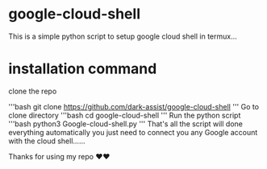 # google-cloud-shell

This is a simple python script to setup google cloud shell in termux...

# installation command
clone the repo

'''bash
git clone https://github.com/dark-assist/google-cloud-shell
'''
Go to clone directory
'''bash
cd google-cloud-shell
'''
Run the python script
'''bash
python3 Google-cloud-shell.py
'''
That's all the script will done everything automatically you just need to connect you any Google account with the cloud shell......



Thanks for using my repo ❤️❤️
